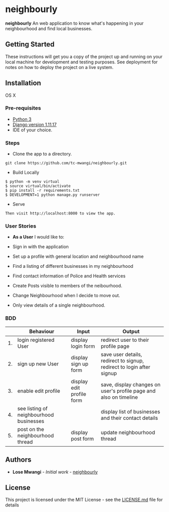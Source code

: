 # neighbourly

**neighbourly** An web application to know what's happening in your neighbourhood and find local businesses.


## Getting Started

These instructions will get you a copy of the project up and running on your local machine for development and testing purposes. See deployment for notes on how to deploy the project on a live system.

## Installation
OS X

### Pre-requisites
* [Python 3](https://www.python.org/)
* [Django version 1.11.17](https://www.djangoproject.com/download/)
* IDE of your choice.


### Steps

* Clone the app to a directory.
```
git clone https://github.com/tc-mwangi/neighbourly.git
```

* Build Locally

```
$ python -m venv virtual
$ source virtual/bin/activate
$ pip install -r requirements.txt
$ DEVELOPMENT=1 python manage.py runserver
```

* Serve

```
Then visit http://localhost:8000 to view the app. 
```


### User Stories

* **As a User** I would like to:

* Sign in with the application
* Set up a profile with general location and neighbourhood name
* Find a listing of different businesses in my neighbourhood
* Find contact information of Police and Health services
* Create Posts visible to members of the neibourhood.
* Change Neighbourhood when I decide to move out.
* Only view details of a single neighbourhood.


### BDD
|     | Behaviour    |          Input                | Output    | 
|--- | ---         |     ---      |          --- |
|  1. | login registered User |  display login form   | redirect user to their profile page  |
|  2. | sign up new User | display sign up form   | save user details, redirect to signup, redirect to login after signup |
|  3. | enable edit profile |  display edit profile form  |  save, display changes on user's profile page and also on timeline  |
|  4. | see listing of neighbourhood businesses| |  display list of businesses and their contact details |
|  5. | post on the neighbourhood thread |  display post form  | update neighbourhood thread |



## Authors

* **Lose Mwangi** - *Initial work* - [neighbourly](https://github.com/tc-mwangi/neighbourly.git)


## License

This project is licensed under the MIT License - see the [LICENSE.md](LICENSE.md) file for details